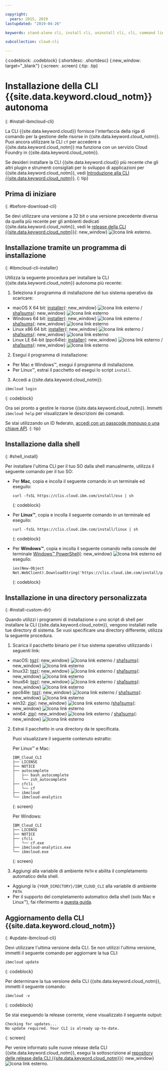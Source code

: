 ```yaml
---

copyright:
  years: 2015, 2019
lastupdated: "2019-04-26"

keywords: stand-alone cli, install cli, uninstall cli, cli, command line, command-line, windows powershell, linux, macos, installer, standalone cli

subcollection: cloud-cli

---
```


{:codeblock: .codeblock}
{:shortdesc: .shortdesc}
{:new_window: target="_blank"}
{:screen: .screen}
{:tip: .tip}

# Installazione della CLI {{site.data.keyword.cloud_notm}} autonoma
{: #install-ibmcloud-cli}

La CLI {{site.data.keyword.cloud}} fornisce l'interfaccia della riga di comando per la gestione delle risorse in {{site.data.keyword.cloud_notm}}. Puoi ancora utilizzare la CLI `cf` per accedere a {{site.data.keyword.cloud_notm}} ma funziona con un servizio Cloud Foundry in {{site.data.keyword.cloud_notm}}. 

Se desideri installare la CLI {{site.data.keyword.cloud}} più recente che gli altri plugin e strumenti consigliati per lo sviluppo di applicazioni per {{site.data.keyword.cloud_notm}}, vedi [Introduzione alla CLI {{site.data.keyword.cloud_notm}}](/docs/cli?topic=cloud-cli-ibmcloud-cli#ibmcloud-cli).
{: tip}

## Prima di iniziare
{: #before-download-cli}

Se devi utilizzare una versione a 32 bit o una versione precedente diversa da quella più recente per gli ambienti dedicati {{site.data.keyword.cloud_notm}}, vedi le [release della CLI {{site.data.keyword.cloud_notm}}](https://github.com/IBM-Cloud/ibm-cloud-cli-release/releases/){: new_window} ![Icona link esterno](../../../icons/launch-glyph.svg "Icona link esterno").

## Installazione tramite un programma di installazione
{: #ibmcloud-cli-installer}

Utilizza la seguente procedura per installare la CLI {{site.data.keyword.cloud_notm}} autonoma più recente:

1. Seleziona il programma di installazione del tuo sistema operativo da scaricare:
  *  macOS X 64 bit: [installer](https://clis.cloud.ibm.com/download/bluemix-cli/latest/osx){: new_window} ![Icona link esterno](../../../icons/launch-glyph.svg "Icona link esterno") / [sha1sums](https://clis.cloud.ibm.com/download/bluemix-cli/latest/osx/checksum){: new_window} ![Icona link esterno](../../../icons/launch-glyph.svg "Icona link esterno")
  * Windows 64 bit: [installer](https://clis.cloud.ibm.com/download/bluemix-cli/latest/win64){: new_window} ![Icona link esterno](../../../icons/launch-glyph.svg "Icona link esterno") / [sha1sums](https://clis.cloud.ibm.com/download/bluemix-cli/latest/win64/checksum){: new_window} ![Icona link esterno](../../../icons/launch-glyph.svg "Icona link esterno")
  * Linux x86 64 bit: [installer](https://clis.cloud.ibm.com/download/bluemix-cli/latest/linux64){: new_window} ![Icona link esterno](../../../icons/launch-glyph.svg "Icona link esterno") / [sha1sums](https://clis.cloud.ibm.com/download/bluemix-cli/latest/linux64/checksum){: new_window} ![Icona link esterno](../../../icons/launch-glyph.svg "Icona link esterno")
  * Linux LE 64-bit (ppc64le): [installer](https://clis.cloud.ibm.com/download/bluemix-cli/latest/ppc64le){: new_window} ![Icona link esterno](../../../icons/launch-glyph.svg "Icona link esterno") / [sha1sums](https://clis.cloud.ibm.com/download/bluemix-cli/latest/ppc64le/checksum){: new_window} ![Icona link esterno](../../../icons/launch-glyph.svg "Icona link esterno")

2. Esegui il programma di installazione:
  * Per Mac e Windows&trade;, esegui il programma di installazione.
  * Per Linux&trade;, estrai il pacchetto ed esegui lo script `install`.

3. Accedi a {{site.data.keyword.cloud_notm}}:
  ```
  ibmcloud login
  ```
  {: codeblock}
   
  Ora sei pronto a gestire le risorse {{site.data.keyword.cloud_notm}}. Immetti `ibmcloud help` per visualizzare le descrizioni dei comandi.

  Se stai utilizzando un ID federato, [accedi con un passcode monouso o una chiave API](/docs/iam?topic=iam-federated_id).
  {: tip}

## Installazione dalla shell
{: #shell_install}

Per installare l'ultima CLI per il tuo SO dalla shell manualmente, utilizza il seguente comando per il tuo SO:

* Per **Mac**, copia e incolla il seguente comando in un terminale ed eseguilo:
  ```
  curl -fsSL https://clis.cloud.ibm.com/install/osx | sh
  ```
  {: codeblock}

* Per **Linux&trade;**, copia e incolla il seguente comando in un terminale ed eseguilo:
  ```
  curl -fsSL https://clis.cloud.ibm.com/install/linux | sh
  ```
  {: codeblock}

* Per **Windows&trade;**, copia e incolla il seguente comando nella console del terminale [Windows&trade; PowerShell](https://msdn.microsoft.com/en-us/powershell/scripting/getting-started/getting-started-with-windows-powershell){: new_window} ![Icona link esterno](../../../icons/launch-glyph.svg "Icona link esterno") ed eseguilo:
  ```
  iex(New-Object Net.WebClient).DownloadString('https://clis.cloud.ibm.com/install/powershell')
  ```
  {: codeblock}

## Installazione in una directory personalizzata
{: #install-custom-dir}

Quando utilizzi i programmi di installazione o uno script di shell per installare la CLI {{site.data.keyword.cloud_notm}}, vengono installati nelle tue directory di sistema. Se vuoi specificare una directory differente, utilizza la seguente procedura.

1. Scarica il pacchetto binario per il tuo sistema operativo utilizzando i seguenti link:
  * macOS: [tgz](https://clis.cloud.ibm.com/download/bluemix-cli/latest/osx/archive){: new_window} ![Icona link esterno](../../../icons/launch-glyph.svg "Icona link esterno") / [sha1sums](https://clis.cloud.ibm.com/download/bluemix-cli/latest/osx/archive/checksum){: new_window} ![Icona link esterno](../../../icons/launch-glyph.svg "Icona link esterno")
  * linux32: [tgz](https://clis.cloud.ibm.com/download/bluemix-cli/latest/linux32/archive){: new_window} ![Icona link esterno](../../../icons/launch-glyph.svg "Icona link esterno") / [sha1sums](https://clis.cloud.ibm.com/download/bluemix-cli/latest/linux32/archive/checksum){: new_window} ![Icona link esterno](../../../icons/launch-glyph.svg "Icona link esterno")
  * linux64: [tgz](https://clis.cloud.ibm.com/download/bluemix-cli/latest/linux64/archive){: new_window} ![Icona link esterno](../../../icons/launch-glyph.svg "Icona link esterno") / [sha1sums](https://clis.cloud.ibm.com/download/bluemix-cli/latest/linux64/archive/checksum){: new_window} ![Icona link esterno](../../../icons/launch-glyph.svg "Icona link esterno")
  * ppc64le: [tgz](https://clis.cloud.ibm.com/download/bluemix-cli/latest/ppc64le/archive){: new_window} ![Icona link esterno](../../../icons/launch-glyph.svg "Icona link esterno") / [sha1sums](https://clis.cloud.ibm.com/download/bluemix-cli/latest/ppc64le/archive/checksum){: new_window} ![Icona link esterno](../../../icons/launch-glyph.svg "Icona link esterno")
  * win32: [zip](https://clis.cloud.ibm.com/download/bluemix-cli/latest/win32/archive){: new_window} ![Icona link esterno](../../../icons/launch-glyph.svg "Icona link esterno") /[sha1sums](https://clis.cloud.ibm.com/download/bluemix-cli/latest/win32/archive/checksum){: new_window} ![Icona link esterno](../../../icons/launch-glyph.svg "Icona link esterno")
  * win64: [zip](https://clis.cloud.ibm.com/download/bluemix-cli/latest/win64/archive){: new_window} ![Icona link esterno](../../../icons/launch-glyph.svg "Icona link esterno") / [sha1sums](https://clis.cloud.ibm.com/download/bluemix-cli/latest/win64/archive/checksum){: new_window} ![Icona link esterno](../../../icons/launch-glyph.svg "Icona link esterno")

2. Estrai il pacchetto in una directory da te specificata.

   Puoi visualizzare il seguente contenuto estratto:

   Per Linux&trade; e Mac:
   ```
   IBM_Cloud_CLI
   ├── LICENSE
   ├── NOTICE
   ├── autocomplete
   │   ├── bash_autocomplete
   │   └── zsh_autocomplete
   ├── cfcli
   │   └── cf
   ├── ibmcloud
   └── ibmcloud-analytics
   ```
   {: screen}

   Per Windows:
   ```
   IBM_Cloud_CLI
   ├── LICENSE
   ├── NOTICE
   ├── cfcli
   │   └── cf.exe
   ├── ibmcloud-analytics.exe
   └── ibmcloud.exe
   ```
   {: screen}

3. Aggiungi alla variabile di ambiente `PATH` e abilita il completamento automatico della shell.
  * Aggiungi la `{YOUR_DIRECTORY}/IBM_CLOUD_CLI` alla variabile di ambiente `PATH`.
  * Per il supporto del completamento automatico della shell (solo Mac e Linux&trade;), fai riferimento a [questa guida](/docs/cli/reference/ibmcloud?topic=cloud-cli-shell-autocomplete#shell-autocomplete).

## Aggiornamento della CLI {{site.data.keyword.cloud_notm}}
{: #update-ibmcloud-cli}

Devi utilizzare l'ultima versione della CLI. Se non utilizzi l'ultima versione, immetti il seguente comando per aggiornare la tua CLI:

```
ibmcloud update
```
{: codeblock}

Per determinare la tua versione della CLI {{site.data.keyword.cloud_notm}}, immetti il seguente comando:
```
ibmcloud -v
```
{: codeblock}

Se stai eseguendo la release corrente, viene visualizzato il seguente output:
```
Checking for updates...
No update required. Your CLI is already up-to-date.
```
{: screen}

Per venire informato sulle nuove release della CLI {{site.data.keyword.cloud_notm}}, esegui la sottoscrizione al [repository delle release della CLI {{site.data.keyword.cloud_notm}}](https://github.com/IBM-Cloud/ibm-cloud-cli-release/releases/){: new_window} ![Icona link esterno](../../../icons/launch-glyph.svg "Icona link esterno").
